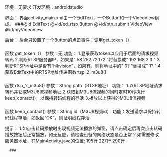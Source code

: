 环境：无要求
开发环境：androidstudio

界面：
界面activity_main.xml由一个EidtText，一个Button和一个VideoView组成。
###@id
EditText @+id/ed_rtsp
Button @+id/btn_submit
VideoView @id/myVideoView

后台：
后台只设置了一个Button的点击事件：调用get_token（）
###
函数 get_token（）
参数：无
功能：
1.登录获取token以应用于后面的请求视频转码 
2.判断RTSP服务器IP，如果是" 58.252.72.172 "将替换成" 192.168.2.3 " 
3.判断RTSP地址中是否有“hikvision”，如果有，则将地址中的" 0? "替换成" 1? "
4.获取EditText中的RTSP地址传进函数rtsp_2_m3u8()
###
函数  rtsp_2_m3u8()
参数：String path（RTSP地址）
功能：
1.以RTSP地址请求转码并获取M3U8流视频地址
2.获取到M3U8流视频的同时定时10秒执行keep_contact()，以保持转码线程的存活
3.播放以上获得的M3U8流视频
###
函数 keep_contact()
参数：String id（M3U8视频id）
功能：发送请求以保持转码线程存活，如返回“OK”，则证明线程存活

提示：
1.如点击转码播放时出现视频无法播放的弹窗，请点击确定后再次点击转码播放按钮后正常播放，如无反应，请检查设备的网络状态是否正常
2.如需要修改服务器地址，在MainActivity.java的位置:
    195行
     227行
      290行

      ###
